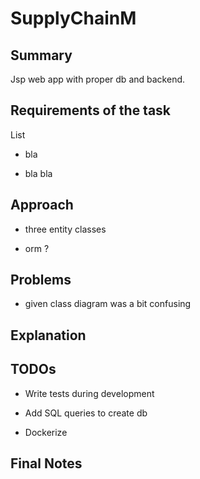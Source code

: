 # SupplyChainM

## Summary

Jsp web app with proper db and backend.

## Requirements of the task

List

- bla

- bla bla

## Approach

- three entity classes

- orm ?

## Problems

- given class diagram was a bit confusing


## Explanation

## TODOs

- Write tests during development

- Add SQL queries to create db

- Dockerize

## Final Notes
